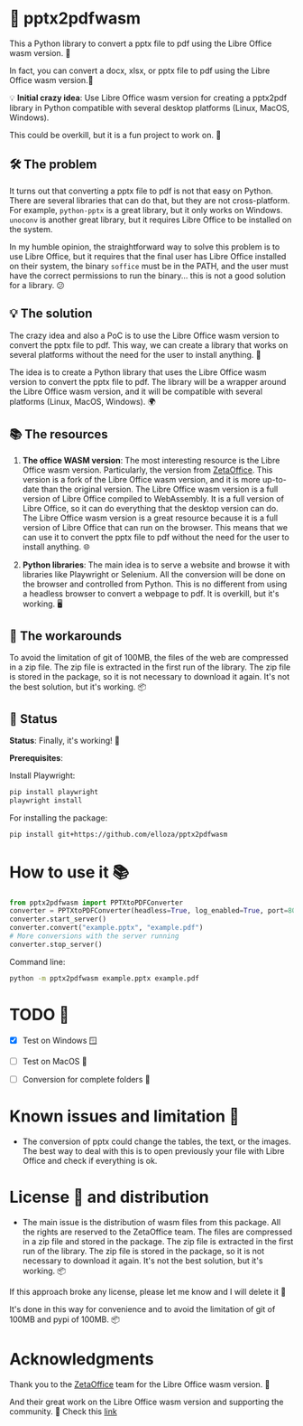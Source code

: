 # 📄 pptx2pdfwasm

This a Python library to convert a pptx file to pdf using the Libre Office wasm version. 🚀

In fact, you can convert a docx, xlsx, or pptx file to pdf using the Libre Office wasm version.🚀

💡 **Initial crazy idea**: Use Libre Office wasm version for creating a pptx2pdf library in Python compatible with several desktop platforms (Linux, MacOS, Windows).

This could be overkill, but it is a fun project to work on. 🎉

## 🛠️ The problem

It turns out that converting a pptx file to pdf is not that easy on Python. There are several libraries that can do that, but they are not cross-platform. For example, `python-pptx` is a great library, but it only works on Windows. `unoconv` is another great library, but it requires Libre Office to be installed on the system.

In my humble opinion, the straightforward way to solve this problem is to use Libre Office, but it requires that the final user has Libre Office installed on their system, the binary `soffice` must be in the PATH, and the user must have the correct permissions to run the binary... this is not a good solution for a library. 😕

## 💡 The solution

The crazy idea and also a PoC is to use the Libre Office wasm version to convert the pptx file to pdf. This way, we can create a library that works on several platforms without the need for the user to install anything. 🚀

The idea is to create a Python library that uses the Libre Office wasm version to convert the pptx file to pdf. The library will be a wrapper around the Libre Office wasm version, and it will be compatible with several platforms (Linux, MacOS, Windows). 🌍

## 📚 The resources

1. **The office WASM version**: The most interesting resource is the Libre Office wasm version. Particularly, the version from [ZetaOffice](https://github.com/allotropia/zetajs). This version is a fork of the Libre Office wasm version, and it is more up-to-date than the original version. The Libre Office wasm version is a full version of Libre Office compiled to WebAssembly. It is a full version of Libre Office, so it can do everything that the desktop version can do. The Libre Office wasm version is a great resource because it is a full version of Libre Office that can run on the browser. This means that we can use it to convert the pptx file to pdf without the need for the user to install anything. 🌐

2. **Python libraries**: The main idea is to serve a website and browse it with libraries like Playwright or Selenium. All the conversion will be done on the browser and controlled from Python. This is no different from using a headless browser to convert a webpage to pdf. It is overkill, but it's working. 🖥️

## 🔧 The workarounds

To avoid the limitation of git of 100MB, the files of the web are compressed in a zip file. The zip file is extracted in the first run of the library. The zip file is stored in the package, so it is not necessary to download it again. It's not the best solution, but it's working. 📦

## 🚀 Status

**Status**: Finally, it's working! 🎉

**Prerequisites**:

Install Playwright:

```bash
pip install playwright
playwright install
```

For installing the package:

```bash
pip install git+https://github.com/elloza/pptx2pdfwasm
```

# How to use it 📚

```python
from pptx2pdfwasm import PPTXtoPDFConverter
converter = PPTXtoPDFConverter(headless=True, log_enabled=True, port=8000)
converter.start_server()
converter.convert("example.pptx", "example.pdf")
# More conversions with the server running
converter.stop_server()
```

Command line:

```bash
python -m pptx2pdfwasm example.pptx example.pdf
```

# TODO 📝

- [X] Test on Windows 🪟
- [ ] Test on MacOS 🍏
- [ ] Conversion for complete folders 📁


# Known issues and limitation 🐞

* The conversion of pptx could change the tables, the text, or the images. The best way to deal with this is to open previously your file with Libre Office and check if everything is ok.

# License 📜 and distribution

* The main issue is the distribution of wasm files from this package. All the rights are reserved to the ZetaOffice team. The files are compressed in a zip file and stored in the package. The zip file is extracted in the first run of the library. The zip file is stored in the package, so it is not necessary to download it again. It's not the best solution, but it's working. 📦

If this approach broke any license, please let me know and I will delete it 📧

It's done in this way for convenience and to avoid the limitation of git of 100MB and pypi of 100MB. 📦

# Acknowledgments

Thank you to the [ZetaOffice](https://github.com/allotropia/zetajs) team for the Libre Office wasm version. 🙏

And their great work on the Libre Office wasm version and supporting the community. 🌟
Check this [link](https://github.com/allotropia/zetajs/issues/11)